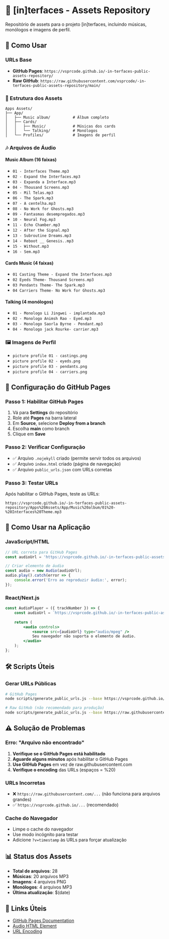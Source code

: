 # 🎵 [in]terfaces - Assets Repository

Repositório de assets para o projeto [in]terfaces, incluindo músicas, monólogos e imagens de perfil.

## 🚀 Como Usar

### URLs Base
- **GitHub Pages**: `https://vsprcode.github.io/-in-terfaces-public-assets-repository/`
- **Raw GitHub**: `https://raw.githubusercontent.com/vsprcode/-in-terfaces-public-assets-repository/main/`

### 📁 Estrutura dos Assets

```
Apps Assets/
├── App/
│   ├── Music album/          # Álbum completo
│   ├── Cards/
│   │   ├── Music/            # Músicas dos cards
│   │   └── Talking/          # Monólogos
│   └── Profiles/             # Imagens de perfil
```

### 🎶 Arquivos de Áudio

#### Music Album (16 faixas)
- `01 - Interfaces Theme.mp3`
- `02 - Expand the Interfaces.mp3`
- `03 - Expanda a Interface.mp3`
- `04 - Thousand Screens.mp3`
- `05 - Mil Telas.mp3`
- `06 - The Spark.mp3`
- `07 - A centelha.mp3`
- `08 - No Work for Ghosts.mp3`
- `09 - Fantasmas desempregados.mp3`
- `10 - Neural Fog.mp3`
- `11 - Echo Chamber.mp3`
- `12 - After the Signal.mp3`
- `13 - Subroutine Dreams.mp3`
- `14 - Reboot __ Genesis..mp3`
- `15 - Without.mp3`
- `16 - Sem.mp3`

#### Cards Music (4 faixas)
- `01 Casting Theme - Expand the Interfaces.mp3`
- `02 Eyeds Theme- Thousand Screens.mp3`
- `03 Pendants Theme- The Spark.mp3`
- `04 Carriers Theme- No Work for Ghosts.mp3`

#### Talking (4 monólogos)
- `01 - Monologo Li Jingwei - implantada.mp3`
- `02 - Monologo Animsh Rao - Eyed.mp3`
- `03 - Monologo Saorla Byrne - Pendant.mp3`
- `04 - Monologo jack Rourke- carrier.mp3`

### 🖼️ Imagens de Perfil
- `picture profile 01 - castings.png`
- `picture profile 02 - eyeds.png`
- `picture profile 03 - pendants.png`
- `picture profile 04 - carriers.png`

## 🔧 Configuração do GitHub Pages

### Passo 1: Habilitar GitHub Pages
1. Vá para **Settings** do repositório
2. Role até **Pages** na barra lateral
3. Em **Source**, selecione **Deploy from a branch**
4. Escolha **main** como branch
5. Clique em **Save**

### Passo 2: Verificar Configuração
- ✅ Arquivo `.nojekyll` criado (permite servir todos os arquivos)
- ✅ Arquivo `index.html` criado (página de navegação)
- ✅ Arquivo `public_urls.json` com URLs corretas

### Passo 3: Testar URLs
Após habilitar o GitHub Pages, teste as URLs:
```
https://vsprcode.github.io/-in-terfaces-public-assets-repository/Apps%20Assets/App/Music%20album/01%20-%20Interfaces%20Theme.mp3
```

## 📱 Como Usar na Aplicação

### JavaScript/HTML
```javascript
// URL correta para GitHub Pages
const audioUrl = 'https://vsprcode.github.io/-in-terfaces-public-assets-repository/Apps%20Assets/App/Music%20album/01%20-%20Interfaces%20Theme.mp3';

// Criar elemento de áudio
const audio = new Audio(audioUrl);
audio.play().catch(error => {
    console.error('Erro ao reproduzir áudio:', error);
});
```

### React/Next.js
```jsx
const AudioPlayer = ({ trackNumber }) => {
    const audioUrl = `https://vsprcode.github.io/-in-terfaces-public-assets-repository/Apps%20Assets/App/Music%20album/${trackNumber.toString().padStart(2, '0')}%20-%20${getTrackName(trackNumber)}.mp3`;
    
    return (
        <audio controls>
            <source src={audioUrl} type="audio/mpeg" />
            Seu navegador não suporta o elemento de áudio.
        </audio>
    );
};
```

## 🛠️ Scripts Úteis

### Gerar URLs Públicas
```bash
# GitHub Pages
node scripts/generate_public_urls.js --base https://vsprcode.github.io/-in-terfaces-public-assets-repository/Apps%20Assets

# Raw GitHub (não recomendado para produção)
node scripts/generate_public_urls.js --base https://raw.githubusercontent.com/vsprcode/-in-terfaces-public-assets-repository/main/Apps%20Assets
```

## ⚠️ Solução de Problemas

### Erro: "Arquivo não encontrado"
1. **Verifique se o GitHub Pages está habilitado**
2. **Aguarde alguns minutos** após habilitar o GitHub Pages
3. **Use GitHub Pages** em vez de raw.githubusercontent.com
4. **Verifique o encoding** das URLs (espaços = %20)

### URLs Incorretas
- ❌ `https://raw.githubusercontent.com/...` (não funciona para arquivos grandes)
- ✅ `https://vsprcode.github.io/...` (recomendado)

### Cache do Navegador
- Limpe o cache do navegador
- Use modo incógnito para testar
- Adicione `?v=timestamp` às URLs para forçar atualização

## 📊 Status dos Assets

- **Total de arquivos**: 28
- **Músicas**: 20 arquivos MP3
- **Imagens**: 4 arquivos PNG
- **Monólogos**: 4 arquivos MP3
- **Última atualização**: $(date)

## 🔗 Links Úteis

- [GitHub Pages Documentation](https://docs.github.com/en/pages)
- [Audio HTML Element](https://developer.mozilla.org/en-US/docs/Web/HTML/Element/audio)
- [URL Encoding](https://developer.mozilla.org/en-US/docs/Web/JavaScript/Reference/Global_Objects/encodeURIComponent)
